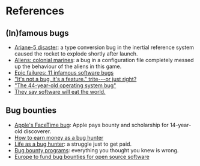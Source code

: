 # References

## (In)famous bugs

  * [Ariane-5 disaster](https://blog.bugsnag.com/bug-day-ariane-5-disaster/): a type conversion bug in the inertial reference system caused the rocket to explode shortly after launch.
  * [Aliens: colonial marines](https://arstechnica.com/gaming/2018/07/a-years-old-one-letter-typo-led-to-aliens-colonial-marines-awful-ai/): a bug in a configuration file completely messed up the behaviour of the aliens in this game.
  * [Epic failures: 11 infamous software bugs](https://www.computerworld.com/article/2515483/enterprise-applications/epic-failures--11-infamous-software-bugs.html)
  * ["It's not a bug, it's a feature." trite---or just right?](https://www.wired.com/story/its-not-a-bug-its-a-feature)
  * ["The 44-year-old operating system bug"](https://thenewstack.io/the-44-year-old-operating-system-bug/)
  * [They say software will eat the world.](https://www.theregister.co.uk/2018/12/11/software_bugs_that_ate_the_world/)


## Bug bounties

  * [Apple's FaceTime bug](https://appleinsider.com/articles/19/02/07/apple-pays-teenager-for-discovery-of-group-facetime-bug-with-bug-bounty-scholarship): Apple pays bounty and scholarship for 14-year-old discoverer.
  * [How to earn money as a bug hunter](https://lifehacker.com/how-to-earn-money-as-a-bug-bounty-hunter-1797946520)
  * [Life as a bug hunter](https://www.technologyreview.com/s/611896/life-as-a-bug-bounty-hunter/): a struggle just to get paid.
  * [Bug bounty programs](https://www.techrepublic.com/article/bug-bounty-programs-everything-you-thought-you-knew-is-wrong/): everything you thought you knew is wrong.
  * [Europe to fund bug bounties for open source software](https://betanews.com/2018/12/30/european-commission-bug-bounty-open-source/)
